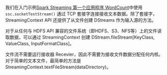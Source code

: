我们在入门示例[Spark Streaming 第一个应用程序 WordCount](https://smartsi.blog.csdn.net/article/details/127231676)中使用 `ssc.socketTextStream()` 通过 TCP 套接字连接接收文本数据。除了套接字，StreamingContext API 还提供了从文件创建 DStreams 作为输入源的方法。





对于从任何与 HDFS API 兼容的文件系统（即HDFS、S3、NFS等）上的文件读取数据，可以通过 StreamingContext 创建 DStream.fileStream[KeyClass, ValueClass, InputFormatClass]。



文件流不需要运行接收器 Recevier，因此不需要为接收文件数据分配任何内核。对于简单的文本文件，最简单的方法是 StreamingContext.textFileStream(dataDirectory)。
